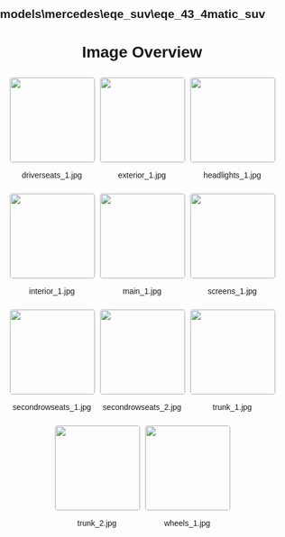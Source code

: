## models\mercedes\eqe_suv\eqe_43_4matic_suv
<style>
    body {
        font-family: Arial, sans-serif;
        margin: 0;
        padding: 0;
    }
    .image-gallery {
        display: flex;
        flex-wrap: wrap;
        gap: 10px;
        justify-content: center;
        padding: 10px;
    }
    .image-gallery img {
        width: 150px;
        height: auto;
        border: 1px solid #ddd;
        border-radius: 5px;
    }
    .image-gallery div {
        flex: 1 1 calc(33.333% - 20px); /* Three images per row on large screens */
        max-width: 150px;
        text-align: center;
    }
    @media (max-width: 768px) {
        .image-gallery div {
            flex: 1 1 calc(50% - 20px); /* Two images per row on medium screens */
        }
    }
    @media (max-width: 480px) {
        .image-gallery div {
            flex: 1 1 100%; /* One image per row on small screens */
        }
    }
</style>
<h1 style ="text-align: center;"> Image Overview </h1> <div class="image-gallery">
<div>
<img src="https://media.evkx.net/multimedia/models/mercedes/eqe_suv/eqe_43_4matic_suv/driverseats_1_st.jpg">
<p>driverseats_1.jpg</p>
</div>
<div>
<img src="https://media.evkx.net/multimedia/models/mercedes/eqe_suv/eqe_43_4matic_suv/exterior_1_st.jpg">
<p>exterior_1.jpg</p>
</div>
<div>
<img src="https://media.evkx.net/multimedia/models/mercedes/eqe_suv/eqe_43_4matic_suv/headlights_1_st.jpg">
<p>headlights_1.jpg</p>
</div>
<div>
<img src="https://media.evkx.net/multimedia/models/mercedes/eqe_suv/eqe_43_4matic_suv/interior_1_st.jpg">
<p>interior_1.jpg</p>
</div>
<div>
<img src="https://media.evkx.net/multimedia/models/mercedes/eqe_suv/eqe_43_4matic_suv/main_1_st.jpg">
<p>main_1.jpg</p>
</div>
<div>
<img src="https://media.evkx.net/multimedia/models/mercedes/eqe_suv/eqe_43_4matic_suv/screens_1_st.jpg">
<p>screens_1.jpg</p>
</div>
<div>
<img src="https://media.evkx.net/multimedia/models/mercedes/eqe_suv/eqe_43_4matic_suv/secondrowseats_1_st.jpg">
<p>secondrowseats_1.jpg</p>
</div>
<div>
<img src="https://media.evkx.net/multimedia/models/mercedes/eqe_suv/eqe_43_4matic_suv/secondrowseats_2_st.jpg">
<p>secondrowseats_2.jpg</p>
</div>
<div>
<img src="https://media.evkx.net/multimedia/models/mercedes/eqe_suv/eqe_43_4matic_suv/trunk_1_st.jpg">
<p>trunk_1.jpg</p>
</div>
<div>
<img src="https://media.evkx.net/multimedia/models/mercedes/eqe_suv/eqe_43_4matic_suv/trunk_2_st.jpg">
<p>trunk_2.jpg</p>
</div>
<div>
<img src="https://media.evkx.net/multimedia/models/mercedes/eqe_suv/eqe_43_4matic_suv/wheels_1_st.jpg">
<p>wheels_1.jpg</p>
</div>
</div>
